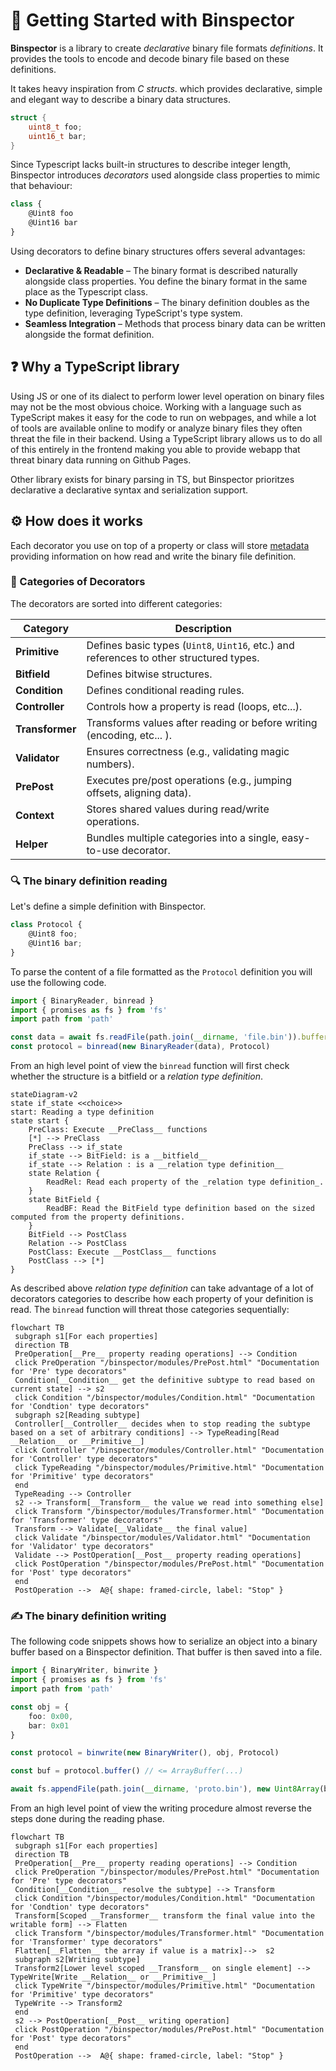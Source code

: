 # 🚀 Getting Started with Binspector

__Binspector__ is a library to create _declarative_ binary file formats
_definitions_.
It provides the tools to encode and decode binary file based on these
definitions.

It takes heavy inspiration from _C structs_. which provides declarative,
simple and elegant way to describe a binary data structures.

```c
struct {
    uint8_t foo;
    uint16_t bar;
}
```

Since Typescript lacks built-in structures to describe integer length,
Binspector introduces _decorators_ used alongside class properties to
mimic that behaviour:

```typescript
class {
    @Uint8 foo
    @Uint16 bar
}
```

Using decorators to define binary structures offers several advantages:

* __Declarative & Readable__ – The binary format is described naturally
  alongside class properties. You define the binary format in the same
  place as the Typescript class.
* __No Duplicate Type Definitions__ – The binary definition doubles as
  the type definition, leveraging TypeScript's type system.
* __Seamless Integration__ – Methods that process binary data
  can be written alongside the format definition.

## ❓ Why a TypeScript library

Using JS or one of its dialect to perform lower level operation on binary files
may not be the most obvious choice.
Working with a language such as TypeScript makes it easy for the code to run on
webpages, and while a lot of tools are available online to modify or analyze
binary files they often threat the file in their backend.
Using a TypeScript library allows us to do all of this entirely in the frontend
making you able to provide webapp that threat binary data running on Github
Pages.

Other library exists for binary parsing in TS, but Binspector prioritzes 
declarative a declarative syntax and serialization support.

## ⚙️ How does it works

Each decorator you use on top of a property or class will store
[metadata](https://www.typescriptlang.org/docs/handbook/release-notes/typescript-5-2.html#decorator-metadata)
providing information on how read and write the binary file definition.

### 📂 Categories of Decorators

The decorators are sorted into different categories:


| Category        | Description                                                                             |
|-----------------|-----------------------------------------------------------------------------------------|
| **Primitive**   | Defines basic types (`Uint8`, `Uint16`, etc.) and references to other structured types. |
| **Bitfield**    | Defines bitwise structures.                                                             |
| **Condition**   | Defines conditional reading rules.                                                      |
| **Controller**  | Controls how a property is read (loops, etc...).                                        |
| **Transformer** | Transforms values after reading or before writing (encoding, etc... ).                  |
| **Validator**   | Ensures correctness (e.g., validating magic numbers).                                   |
| **PrePost**     | Executes pre/post operations (e.g., jumping offsets, aligning data).                    |
| **Context**     | Stores shared values during read/write operations.                                      |
| **Helper**      | Bundles multiple categories into a single, easy-to-use decorator.                       |

### 🔍 The binary definition reading

Let's define a simple definition with Binspector.

```typescript
class Protocol {
    @Uint8 foo;
    @Uint16 bar;
}
```

To parse the content of a file formatted as the `Protocol` definition you will
use the following code.

```typescript
import { BinaryReader, binread } 
import { promises as fs } from 'fs'
import path from 'path'

const data = await fs.readFile(path.join(__dirname, 'file.bin')).buffer
const protocol = binread(new BinaryReader(data), Protocol)
```

From an high level point of view the `binread` function will first check
whether the structure is a bitfield or a _relation type definition_.

```mermaid
stateDiagram-v2
state if_state <<choice>>
start: Reading a type definition
state start {
    PreClass: Execute __PreClass__ functions
    [*] --> PreClass
    PreClass --> if_state
    if_state --> BitField: is a __bitfield__
    if_state --> Relation : is a __relation type definition__
    state Relation {
        ReadRel: Read each property of the _relation type definition_.
    }
    state BitField {
        ReadBF: Read the BitField type definition based on the sized computed from the property definitions.
    }
    BitField --> PostClass
    Relation --> PostClass
    PostClass: Execute __PostClass__ functions
    PostClass --> [*]
}
```

As described above _relation type definition_ can take advantage of a lot of
decorators categories to describe how each property of your definition is read.
The `binread` function will threat those categories sequentially:

```mermaid
flowchart TB
 subgraph s1[For each properties]
 direction TB
 PreOperation[__Pre__ property reading operations] --> Condition
 click PreOperation "/binspector/modules/PrePost.html" "Documentation for 'Pre' type decorators"
 Condition[__Condition__ get the definitive subtype to read based on current state] --> s2
 click Condition "/binspector/modules/Condition.html" "Documentation for 'Condtion' type decorators"
 subgraph s2[Reading subtype]
 Controller[__Controller__ decides when to stop reading the subtype based on a set of arbitrary conditions] --> TypeReading[Read __Relation__ or __Primitive__]
 click Controller "/binspector/modules/Controller.html" "Documentation for 'Controller' type decorators"
 click TypeReading "/binspector/modules/Primitive.html" "Documentation for 'Primitive' type decorators"
 end
 TypeReading --> Controller
 s2 --> Transform[__Transform__ the value we read into something else]
 click Transform "/binspector/modules/Transformer.html" "Documentation for 'Transformer' type decorators"
 Transform --> Validate[__Validate__ the final value]
 click Validate "/binspector/modules/Validator.html" "Documentation for 'Validator' type decorators"
 Validate --> PostOperation[__Post__ property reading operations]
 click PostOperation "/binspector/modules/PrePost.html" "Documentation for 'Post' type decorators"
 end
 PostOperation -->  A@{ shape: framed-circle, label: "Stop" }
```

### ✍ The binary definition writing

The following code snippets shows how to serialize an object into a binary
buffer based on a Binspector definition. That buffer is then saved into a file.

```typescript
import { BinaryWriter, binwrite } 
import { promises as fs } from 'fs'
import path from 'path'

const obj = {
    foo: 0x00,
    bar: 0x01
}

const protocol = binwrite(new BinaryWriter(), obj, Protocol)

const buf = protocol.buffer() // <= ArrayBuffer(...)

await fs.appendFile(path.join(__dirname, 'proto.bin'), new Uint8Array(buf));
```

From an high level point of view the writing procedure almost reverse the steps
done during the reading phase.

```mermaid
flowchart TB
 subgraph s1[For each properties]
 direction TB
 PreOperation[__Pre__ property reading operations] --> Condition
 click PreOperation "/binspector/modules/PrePost.html" "Documentation for 'Pre' type decorators"
 Condition[__Condition__ resolve the subtype] --> Transform
 click Condition "/binspector/modules/Condition.html" "Documentation for 'Condtion' type decorators"
 Transform[Scoped __Transformer__ transform the final value into the writable form] --> Flatten
 click Transform "/binspector/modules/Transformer.html" "Documentation for 'Transformer' type decorators"
 Flatten[__Flatten__ the array if value is a matrix]-->  s2
 subgraph s2[Writing subtype]
 Transform2[Lower level scoped __Transform__ on single element] --> TypeWrite[Write __Relation__ or __Primitive__]
 click TypeWrite "/binspector/modules/Primitive.html" "Documentation for 'Primitive' type decorators"
 TypeWrite --> Transform2
 end
 s2 --> PostOperation[__Post__ writing operation]
 click PostOperation "/binspector/modules/PrePost.html" "Documentation for 'Post' type decorators"
 end
 PostOperation -->  A@{ shape: framed-circle, label: "Stop" }
```
